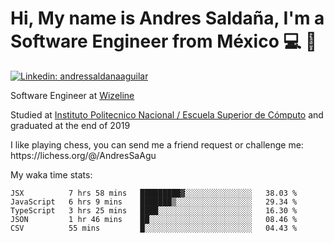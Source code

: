 # Hi, My name is Andres Saldaña, I'm a Software Engineer from México :computer: :boy:

[![Linkedin: andressaldanaaguilar](https://img.shields.io/badge/-andressaldanaaguilar-blue?style=flat-square&logo=Linkedin&logoColor=white&link=https://www.linkedin.com/in/thaianebraga/)](https://www.linkedin.com/in/andressaldanaaguilar)

<p>Software Engineer at <a href="https://www.wizeline.com/">Wizeline</a></p>
<p>Studied at <a href="https://en.wikipedia.org/wiki/ESCOM">Instituto Politecnico Nacional / Escuela Superior de Cómputo</a> and graduated at the end of 2019</p>
<p>I like playing chess, you can send me a friend request or challenge me: https://lichess.org/@/AndresSaAgu</p>

<p> My waka time stats: </p>

<!--START_SECTION:waka-->
```text
JSX          7 hrs 58 mins   █████████▓░░░░░░░░░░░░░░░   38.03 % 
JavaScript   6 hrs 9 mins    ███████▒░░░░░░░░░░░░░░░░░   29.34 % 
TypeScript   3 hrs 25 mins   ████░░░░░░░░░░░░░░░░░░░░░   16.30 % 
JSON         1 hr 46 mins    ██░░░░░░░░░░░░░░░░░░░░░░░   08.46 % 
CSV          55 mins         █░░░░░░░░░░░░░░░░░░░░░░░░   04.43 % 
```
<!--END_SECTION:waka-->
